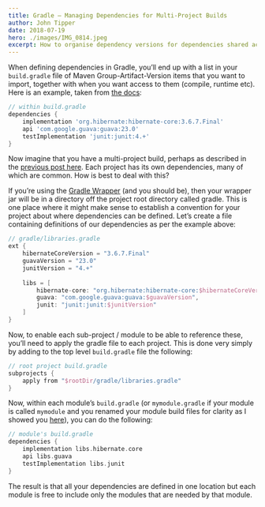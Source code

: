 ```yaml
---
title: Gradle – Managing Dependencies for Multi-Project Builds
author: John Tipper
date: 2018-07-19
hero: ./images/IMG_0814.jpeg
excerpt: How to organise dependency versions for dependencies shared across multiple projects within a Gradle multi-module project.
---
```


When defining dependencies in Gradle, you’ll end up with a list in your `build.gradle` file of Maven Group-Artifact-Version items that you want to import, together with when you want access to them (compile, runtime etc).  Here is an example, taken from [the docs](https://docs.gradle.org/current/userguide/dependency_management_for_java_projects.html#sec:setting_up_a_standard_build_script_java_tutorial):

```groovy
// within build.gradle
dependencies {
    implementation 'org.hibernate:hibernate-core:3.6.7.Final'
    api 'com.google.guava:guava:23.0'
    testImplementation 'junit:junit:4.+'
}
```
Now imagine that you have a multi-project build, perhaps as described in the [previous post here](/gradle-managing-dependencies-for-multi-project-builds).  Each project has its own dependencies, many of which are common.  How is best to deal with this?

If you’re using the [Gradle Wrapper](https://docs.gradle.org/current/userguide/gradle_wrapper.html) (and you should be), then your wrapper jar will be in a directory off the project root directory called gradle.  This is one place where it might make sense to establish a convention for your project about where dependencies can be defined.  Let’s create a file containing definitions of our dependencies as per the example above:

```groovy
// gradle/libraries.gradle
ext {
    hibernateCoreVersion = "3.6.7.Final"
    guavaVersion = "23.0"
    junitVersion = "4.+"
 
    libs = [
        hibernate-core: "org.hibernate:hibernate-core:$hibernateCoreVersion",
        guava: "com.google.guava:guava:$guavaVersion",
        junit: "junit:junit:$junitVersion"
    ]
}
```

Now, to enable each sub-project / module to be able to reference these, you’ll need to apply the gradle file to each project.  This is done very simply by adding to the top level `build.gradle` file the following:

```groovy
// root project build.gradle
subprojects {
    apply from "$rootDir/gradle/libraries.gradle"
}
```

Now, within each module’s `build.gradle` (or `mymodule.gradle` if your module is called `mymodule` and you renamed your module build files for clarity as I showed you [here](/gradle-for-large-projects-customising-multi-project-build-files)), you can do the following:

```groovy
// module's build.gradle
dependencies {
    implementation libs.hibernate.core
    api libs.guava
    testImplementation libs.junit
}
```

The result is that all your dependencies are defined in one location but each module is free to include only the modules that are needed by that module.

